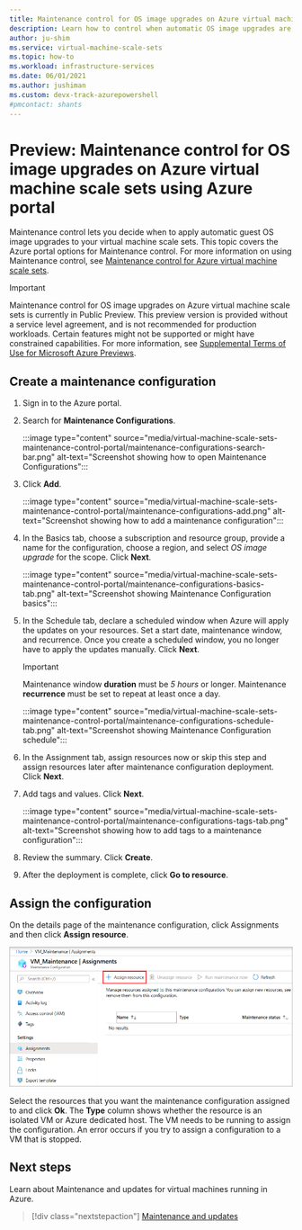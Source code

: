```yaml
---
title: Maintenance control for OS image upgrades on Azure virtual machine scale sets using Azure portal
description: Learn how to control when automatic OS image upgrades are rolled out to your Azure virtual machine scale sets using Maintenance control and Azure portal.
author: ju-shim
ms.service: virtual-machine-scale-sets
ms.topic: how-to
ms.workload: infrastructure-services
ms.date: 06/01/2021
ms.author: jushiman 
ms.custom: devx-track-azurepowershell
#pmcontact: shants
---
```


# Preview: Maintenance control for OS image upgrades on Azure virtual machine scale sets using Azure portal

Maintenance control lets you decide when to apply automatic guest OS image upgrades to your virtual machine scale sets. This topic covers the Azure portal options for Maintenance control. For more information on using Maintenance control, see [Maintenance control for Azure virtual machine scale sets](virtual-machine-scale-sets-maintenance-control.md).

> [!IMPORTANT]
> Maintenance control for OS image upgrades on Azure virtual machine scale sets is currently in Public Preview.
> This preview version is provided without a service level agreement, and is not recommended for production workloads. Certain features might not be supported or might have constrained capabilities.
> For more information, see [Supplemental Terms of Use for Microsoft Azure Previews](https://azure.microsoft.com/support/legal/preview-supplemental-terms/).


## Create a maintenance configuration

1. Sign in to the Azure portal.

1. Search for **Maintenance Configurations**.
    
    :::image type="content" source="media/virtual-machine-scale-sets-maintenance-control-portal/maintenance-configurations-search-bar.png" alt-text="Screenshot showing how to open Maintenance Configurations":::

1. Click **Add**.

    :::image type="content" source="media/virtual-machine-scale-sets-maintenance-control-portal/maintenance-configurations-add.png" alt-text="Screenshot showing how to add a maintenance configuration":::

1. In the Basics tab, choose a subscription and resource group, provide a name for the configuration, choose a region, and select *OS image upgrade* for the scope. Click **Next**.
    
    :::image type="content" source="media/virtual-machine-scale-sets-maintenance-control-portal/maintenance-configurations-basics-tab.png" alt-text="Screenshot showing Maintenance Configuration basics":::

1. In the Schedule tab, declare a scheduled window when Azure will apply the updates on your resources. Set a start date, maintenance window, and recurrence. Once you create a scheduled window, you no longer have to apply the updates manually. Click **Next**. 

    > [!IMPORTANT]
    > Maintenance window **duration** must be *5 hours* or longer. Maintenance **recurrence** must be set to repeat at least once a day. 

    :::image type="content" source="media/virtual-machine-scale-sets-maintenance-control-portal/maintenance-configurations-schedule-tab.png" alt-text="Screenshot showing Maintenance Configuration schedule":::

1. In the Assignment tab, assign resources now or skip this step and assign resources later after maintenance configuration deployment. Click **Next**.

1. Add tags and values. Click **Next**.
    
    :::image type="content" source="media/virtual-machine-scale-sets-maintenance-control-portal/maintenance-configurations-tags-tab.png" alt-text="Screenshot showing how to add tags to a maintenance configuration":::

1. Review the summary. Click **Create**.

1. After the deployment is complete, click **Go to resource**.


## Assign the configuration

On the details page of the maintenance configuration, click Assignments and then click **Assign resource**. 

![Screenshot showing how to assign a resource](media/virtual-machine-scale-sets-maintenance-control-portal/maintenance-configurations-add-assignment.png)

Select the resources that you want the maintenance configuration assigned to and click **Ok**. The **Type** column shows whether the resource is an isolated VM or Azure dedicated host. The VM needs to be running to assign the configuration. An error occurs if you try to assign a configuration to a VM that is stopped. 


## Next steps

Learn about Maintenance and updates for virtual machines running in Azure.

> [!div class="nextstepaction"]
> [Maintenance and updates](maintenance-and-updates.md)

